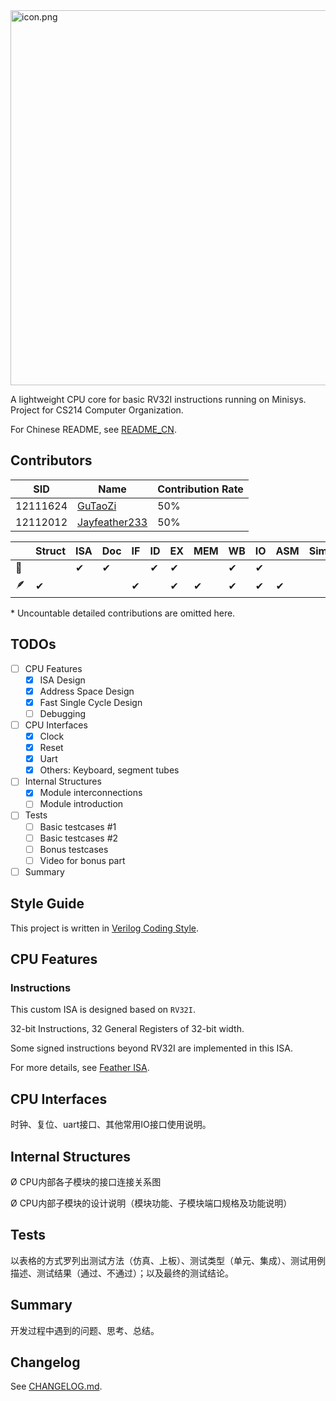 

<img src="https://s2.loli.net/2023/04/12/K7ciZAVULrT6GCt.png" alt="icon.png" width='600px' />

A lightweight CPU core for basic RV32I instructions running on Minisys. Project for CS214 Computer Organization.

For Chinese README, see [README_CN](doc/README_CN.md).

## Contributors

| SID      | Name                                              | Contribution Rate |
| -------- | ------------------------------------------------- | ----------------- |
| 12111624 | [GuTaoZi](https://github.com/GuTaoZi)             | 50%               |
| 12112012 | [Jayfeather233](https://github.com/Jayfeather233) | 50%               |

|      | Struct | ISA  | Doc  | IF   | ID   | EX   | MEM  | WB   | IO   | ASM  | Sim  | Video |
| ---- | ------ | ---- | ---- | ---- | ---- | ---- | ---- | ---- | ---- | ---- | ---- | ----- |
| 🍑    |        | ✔    | ✔    |      | ✔    | ✔    |      | ✔    | ✔    |      |      |       |
| 🪶    | ✔      |      |      | ✔    |      | ✔    | ✔    | ✔    | ✔    | ✔    |      |       |

\* Uncountable detailed contributions are omitted here.

## TODOs

- [ ] CPU Features
  - [x] ISA Design
  - [x] Address Space Design
  - [x] Fast Single Cycle Design
  - [ ] Debugging
- [ ] CPU Interfaces
  - [x] Clock
  - [x] Reset
  - [x] Uart
  - [x] Others: Keyboard, segment tubes
- [ ] Internal Structures
  - [x] Module interconnections
  - [ ] Module introduction
- [ ] Tests
  - [ ] Basic testcases \#1
  - [ ] Basic testcases \#2
  - [ ] Bonus testcases
  - [ ] Video for bonus part
- [ ] Summary

## Style Guide

This project is written in [Verilog Coding Style](https://verilogcodingstyle.readthedocs.io/en/latest/index.html).

## CPU Features

### Instructions

This custom ISA is designed based on `RV32I`. 

32-bit Instructions, 32 General Registers of 32-bit width.

Some signed instructions beyond RV32I are implemented in this ISA. 

For more details, see [Feather ISA](doc/FeatherISA.md).

## CPU Interfaces

时钟、复位、uart接口、其他常用IO接口使用说明。

## Internal Structures

Ø CPU内部各子模块的接口连接关系图 

Ø CPU内部子模块的设计说明（模块功能、子模块端口规格及功能说明）

## Tests

以表格的方式罗列出测试方法（仿真、上板）、测试类型（单元、集成）、测试用例描述、测试结果（通过、不通过）；以及最终的测试结论。

## Summary

开发过程中遇到的问题、思考、总结。

## Changelog

See [CHANGELOG.md](https://github.com/GuTaoZi/FeatherCPU/blob/main/CHANGELOG.md).

